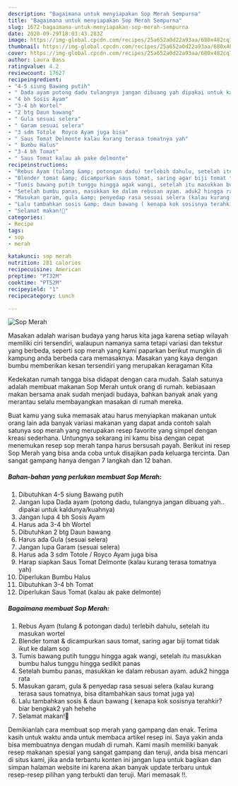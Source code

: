 ```yaml
---
description: "Bagaimana untuk menyiapakan Sop Merah Sempurna"
title: "Bagaimana untuk menyiapakan Sop Merah Sempurna"
slug: 1672-bagaimana-untuk-menyiapakan-sop-merah-sempurna
date: 2020-09-29T18:03:43.283Z
image: https://img-global.cpcdn.com/recipes/25a652a0d22a93aa/680x482cq70/sop-merah-foto-resep-utama.jpg
thumbnail: https://img-global.cpcdn.com/recipes/25a652a0d22a93aa/680x482cq70/sop-merah-foto-resep-utama.jpg
cover: https://img-global.cpcdn.com/recipes/25a652a0d22a93aa/680x482cq70/sop-merah-foto-resep-utama.jpg
author: Laura Bass
ratingvalue: 4.2
reviewcount: 17627
recipeingredient:
- "4-5 siung Bawang putih"
- " Dada ayam potong dadu tulangnya jangan dibuang yah dipakai untuk kaldunyakuahnya"
- "4 bh Sosis Ayam"
- "3-4 bh Wortel"
- "2 btg Daun bawang"
- " Gula sesuai selera"
- " Garam sesuai selera"
- "3 sdm Totole  Royco Ayam juga bisa"
- " Saus Tomat Delmonte kalau kurang terasa tomatnya yah"
- " Bumbu Halus"
- "3-4 bh Tomat"
- " Saus Tomat kalau ak pake delmonte"
recipeinstructions:
- "Rebus Ayam (tulang &amp; potongan dadu) terlebih dahulu, setelah itu masukan wortel"
- "Blender tomat &amp; dicampurkan saus tomat, saring agar biji tomat tidak ikut ke dalam sop"
- "Tumis bawang putih tunggu hingga agak wangi, setelah itu masukkan bumbu halus tunggu hingga sedikit panas"
- "Setelah bumbu panas, masukkan ke dalam rebusan ayam. aduk2 hingga rata"
- "Masukan garam, gula &amp; penyedap rasa sesuai selera (kalau kurang terasa saus tomatnya, bisa ditambahkan saus tomat juga ya)"
- "Lalu tambahkan sosis &amp; daun bawang ( kenapa kok sosisnya terahkir? biar bengkak2 yah hehehe"
- "Selamat makan!🥰"
categories:
- Recipe
tags:
- sop
- merah

katakunci: sop merah 
nutrition: 281 calories
recipecuisine: American
preptime: "PT32M"
cooktime: "PT52M"
recipeyield: "1"
recipecategory: Lunch

---
```



![Sop Merah](https://img-global.cpcdn.com/recipes/25a652a0d22a93aa/680x482cq70/sop-merah-foto-resep-utama.jpg)

Masakan adalah warisan budaya yang harus kita jaga karena setiap wilayah memiliki ciri tersendiri, walaupun namanya sama tetapi variasi dan tekstur yang berbeda, seperti sop merah yang kami paparkan berikut mungkin di kampung anda berbeda cara memasaknya. Masakan yang kaya dengan bumbu memberikan kesan tersendiri yang merupakan keragaman Kita



Kedekatan rumah tangga bisa didapat dengan cara mudah. Salah satunya adalah membuat makanan Sop Merah untuk orang di rumah. kebiasaan makan bersama anak sudah menjadi budaya, bahkan banyak anak yang merantau selalu membayangkan masakan di rumah mereka.

Buat kamu yang suka memasak atau harus menyiapkan makanan untuk orang lain ada banyak variasi makanan yang dapat anda contoh salah satunya sop merah yang merupakan resep favorite yang simpel dengan kreasi sederhana. Untungnya sekarang ini kamu bisa dengan cepat menemukan resep sop merah tanpa harus bersusah payah.
Berikut ini resep Sop Merah yang bisa anda coba untuk disajikan pada keluarga tercinta. Dan sangat gampang hanya dengan 7 langkah dan 12 bahan.


<!--inarticleads1-->

##### Bahan-bahan yang perlukan membuat Sop Merah:

1. Dibutuhkan 4-5 siung Bawang putih
1. Jangan lupa  Dada ayam (potong dadu, tulangnya jangan dibuang yah.. dipakai untuk kaldunya/kuahnya)
1. Jangan lupa 4 bh Sosis Ayam
1. Harus ada 3-4 bh Wortel
1. Dibutuhkan 2 btg Daun bawang
1. Harus ada  Gula (sesuai selera)
1. Jangan lupa  Garam (sesuai selera)
1. Harus ada 3 sdm Totole / Royco Ayam juga bisa
1. Harap siapkan  Saus Tomat Delmonte (kalau kurang terasa tomatnya yah)
1. Diperlukan  Bumbu Halus
1. Dibutuhkan 3-4 bh Tomat
1. Diperlukan  Saus Tomat (kalau ak pake delmonte)




<!--inarticleads2-->

##### Bagaimana membuat  Sop Merah:

1. Rebus Ayam (tulang &amp; potongan dadu) terlebih dahulu, setelah itu masukan wortel
1. Blender tomat &amp; dicampurkan saus tomat, saring agar biji tomat tidak ikut ke dalam sop
1. Tumis bawang putih tunggu hingga agak wangi, setelah itu masukkan bumbu halus tunggu hingga sedikit panas
1. Setelah bumbu panas, masukkan ke dalam rebusan ayam. aduk2 hingga rata
1. Masukan garam, gula &amp; penyedap rasa sesuai selera (kalau kurang terasa saus tomatnya, bisa ditambahkan saus tomat juga ya)
1. Lalu tambahkan sosis &amp; daun bawang ( kenapa kok sosisnya terahkir? biar bengkak2 yah hehehe
1. Selamat makan!🥰




Demikianlah cara membuat sop merah yang gampang dan enak. Terima kasih untuk waktu anda untuk membaca artikel resep ini. Saya yakin anda bisa membuatnya dengan mudah di rumah. Kami masih memiliki banyak resep makanan spesial yang sangat gampang dan teruji, anda bisa mencari di situs kami, jika anda terbantu konten ini jangan lupa untuk bagikan dan simpan halaman website ini karena akan banyak update terbaru untuk resep-resep pilihan yang terbukti dan teruji. Mari memasak !!. 
